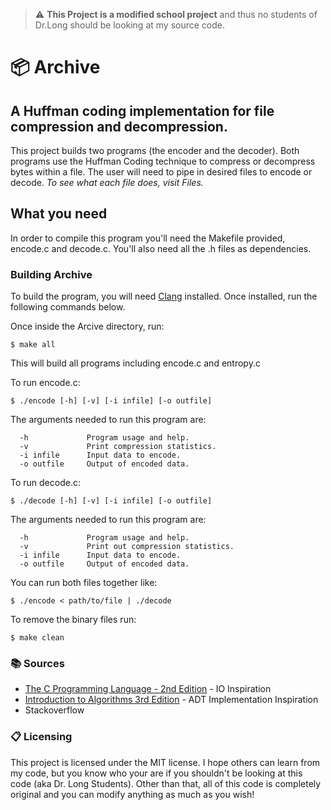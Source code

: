 > :warning: **This Project is a modified school project** and thus no students of Dr.Long should be looking at my source code.

# 📦 Archive
## A Huffman coding implementation for file compression and decompression.

This project builds two programs (the encoder and the decoder). Both programs use the Huffman Coding technique to compress or decompress bytes within a file. The user will need to pipe in desired files to encode or decode. *To see what each file does, visit Files.*

## What you need

In order to compile this program you'll need the Makefile provided, encode.c and decode.c. You'll also need all the .h files as dependencies. 

### Building Archive

To build the program, you will need [Clang](https://askubuntu.com/a/1058535) installed. Once installed, run the following commands below. 

Once inside the Arcive directory, run:

```
$ make all
```
This will build all programs including encode.c and entropy.c

To run encode.c:

```
$ ./encode [-h] [-v] [-i infile] [-o outfile]
```

The arguments needed to run this program are:

```
  -h             Program usage and help.
  -v             Print compression statistics.
  -i infile      Input data to encode.
  -o outfile     Output of encoded data.
```

To run decode.c:

```
$ ./decode [-h] [-v] [-i infile] [-o outfile]
```

The arguments needed to run this program are:

```
  -h             Program usage and help.
  -v             Print out compression statistics.
  -i infile      Input data to encode.
  -o outfile     Output of encoded data.
```

You can run both files together like:

```
$ ./encode < path/to/file | ./decode 
```

To remove the binary files run:

```
$ make clean
```

### 📚 Sources
* [The C Programming Language - 2nd Edition](https://drive.google.com/file/d/0BxImv9GQ06DcNjc1MTk0N2ItZmJmNC00YTM0LWFmN2UtMGQ4ZmE3Y2E1YzU4/view) - IO Inspiration 
* [Introduction to Algorithms 3rd Edition](https://github.com/RbkGh/Free-Algorithm-Books/blob/master/book/Introduction%20to%20Algorithms%20-%20Third%20Edition.pdf) - ADT Implementation Inspiration
* Stackoverflow 

### 📋 Licensing
This project is licensed under the MIT license. I hope others can learn from my code, but you know who your are if you shouldn't be looking at this code (aka Dr. Long Students). Other than that, all of this code is completely original and you can modify anything as much as you wish!

